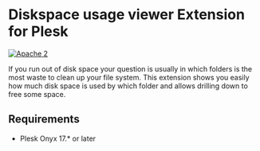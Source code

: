 # Diskspace usage viewer Extension for Plesk

[![Apache 2](http://img.shields.io/badge/license-Apache%202-blue.svg)](http://www.apache.org/licenses/LICENSE-2.0)

If you run out of disk space your question is usually in which folders is the most waste to clean up your file system. This extension shows you easily how much disk space is used by which folder and allows drilling down to free some space.

## Requirements

   * Plesk Onyx 17.* or later
